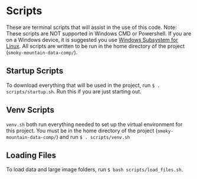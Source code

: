 # Scripts
These are terminal scripts that will assist in the use of this code. Note: These scripts are NOT supported in Windows CMD or Powershell. If you are on a Windows device, it is suggested you use [Windows Subsystem for Linux](https://learn.microsoft.com/en-us/windows/wsl/install). All scripts are written to be run in the home directory of the project (`smoky-mountain-data-comp/`).

## Startup Scripts

To download everything that will be used in the project, run `$ . scripts/startup.sh`. Run this if you are just starting out.

## Venv Scripts
`venv.sh` both run everything needed to set up the virtual environment for this project. You must be in the home directory of the project (`smoky-mountain-data-comp/`) and run `$ . scripts/venv.sh`

## Loading Files
To load data and large image folders, run `$ bash scripts/load_files.sh`.
